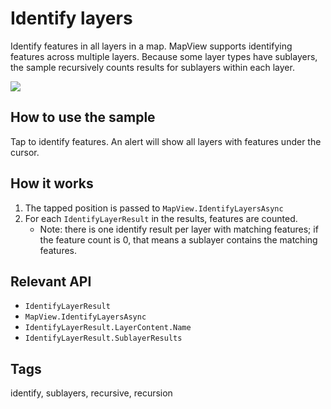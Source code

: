 # Identify layers

Identify features in all layers in a map. MapView supports identifying features across multiple layers. Because some layer types have sublayers, the sample recursively counts results for sublayers within each layer.

![](IdentifyLayers.jpg)

## How to use the sample

Tap to identify features. An alert will show all layers with features under the cursor.

## How it works

1. The tapped position is passed to `MapView.IdentifyLayersAsync`
2. For each `IdentifyLayerResult` in the results, features are counted. 
    * Note: there is one identify result per layer with matching features; if the feature count is 0, that means a sublayer contains the matching features.

## Relevant API

* `IdentifyLayerResult`
* `MapView.IdentifyLayersAsync`
* `IdentifyLayerResult.LayerContent.Name`
* `IdentifyLayerResult.SublayerResults`

## Tags

identify, sublayers, recursive, recursion